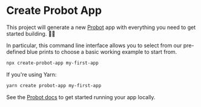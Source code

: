 # Create Probot App

This project will generate a new [Probot](https://github.com/probot/probot) app
with everything you need to get started building. 👷🏽‍

In particular, this command line interface allows you to select from our pre-defined blue prints to choose a basic working example to start from.

```sh
npx create-probot-app my-first-app
```

If you're using Yarn:

```sh
yarn create probot-app my-first-app
```

See the [Probot docs](https://probot.github.io/docs/development/#running-the-app-locally) to get started running your app locally.
